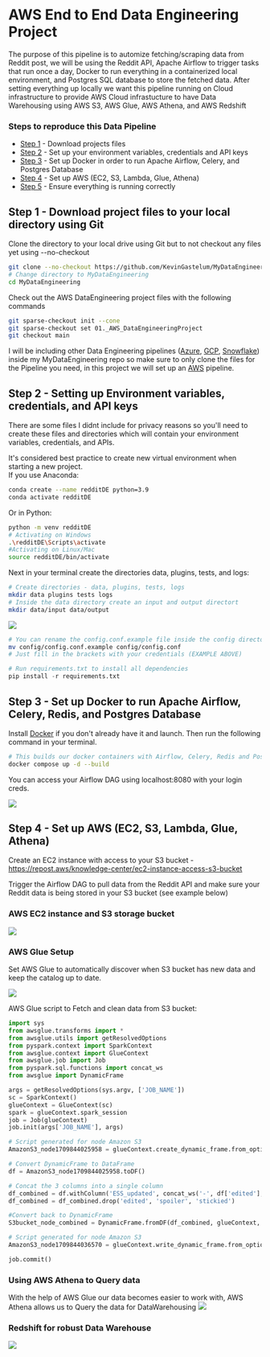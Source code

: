 # AWS End to End Data Engineering Project

The purpose of this pipeline is to automize fetching/scraping data from Reddit post, we will be using the Reddit API, Apache Airflow to trigger tasks that run once a day, Docker to run everything in a containerized local environment, and Postgres SQL database to store the fetched data. After setting everything up locally we want this pipeline running on Cloud infrastructure to provide AWS Cloud infrastucture to have Data Warehousing using AWS S3, AWS Glue, AWS Athena, and AWS Redshift

### Steps to reproduce this Data Pipeline

- [Step 1](https://github.com/KevinGastelum/MyDataEngineering/tree/main/01._AWS_DataEngineeringProject#step-1---download-project-files-to-your-local-directory-using-git) - Download projects files
- [Step 2](https://github.com/KevinGastelum/MyDataEngineering/tree/main/01._AWS_DataEngineeringProject#step-2---setting-up-environment-variables-credentials-and-api-keys) - Set up your environment variables, credentials and API keys
- [Step 3](https://github.com/KevinGastelum/MyDataEngineering/tree/main/01._AWS_DataEngineeringProject#step-3---set-up-docker-to-run-apache-airflow-celery-redis-and-postgres-database) - Set up Docker in order to run Apache Airflow, Celery, and Postgres Database
- [Step 4](https://github.com/KevinGastelum/MyDataEngineering/tree/main/01._AWS_DataEngineeringProject#step-4---set-up-aws-ec2-s3-lambda-glue-athena) - Set up AWS (EC2, S3, Lambda, Glue, Athena)
- [Step 5](#redshift-for-a-robust-data-warehousing) - Ensure everything is running correctly

## Step 1 - Download project files to your local directory using Git

Clone the directory to your local drive using Git but to not checkout any files yet using --no-checkout

```bash
git clone --no-checkout https://github.com/KevinGastelum/MyDataEngineering.git
# Change directory to MyDataEngineering
cd MyDataEngineering
```

Check out the AWS DataEngineering project files with the following commands

```bash
git sparse-checkout init --cone
git sparse-checkout set 01._AWS_DataEngineeringProject
git checkout main
```

I will be including other Data Engineering pipelines ([Azure](https://azure.microsoft.com/en-us), [GCP](https://cloud.google.com/docs/overview), [Snowflake](https://www.snowflake.com/en/)) inside my MyDataEngineering repo so make sure to only clone the files for the Pipeline you need, in this project we will set up an [AWS](https://aws.amazon.com/) pipeline.

## Step 2 - Setting up Environment variables, credentials, and API keys

There are some files I didnt include for privacy reasons so you'll need to create these files and directories which will contain your environment variables, credentials, and APIs.

It's considered best practice to create new virtual environment when starting a new project.
<br>If you use Anaconda:

```bash
conda create --name redditDE python=3.9
conda activate redditDE
```

Or in Python:

```bash
python -m venv redditDE
# Activating on Windows
.\redditDE\Scripts\activate
#Activating on Linux/Mac
source redditDE/bin/activate
```

Next in your terminal create the directories data, plugins, tests, and logs:

```bash
# Create directories - data, plugins, tests, logs
mkdir data plugins tests logs
# Inside the data directory create an input and output directort
mkdir data/input data/output
```

<img src="images\Step1-redditDE.png">

```bash
# You can rename the config.conf.example file inside the config directory to config.conf.
mv config/config.conf.example config/config.conf
# Just fill in the brackets with your credentials (EXAMPLE ABOVE)
```

```python
# Run requirements.txt to install all dependencies
pip install -r requirements.txt

```

## Step 3 - Set up Docker to run Apache Airflow, Celery, Redis, and Postgres Database

Install [Docker](https://docs.docker.com/get-docker/) if you don't already have it and launch. Then run the following command in your terminal.

```bash
# This builds our docker containers with Airflow, Celery, Redis and Postgres
docker compose up -d --build
```

You can access your Airflow DAG using localhost:8080 with your login creds.

<img src="images\airflow--vscode.png">

## Step 4 - Set up AWS (EC2, S3, Lambda, Glue, Athena)

Create an EC2 instance with access to your S3 bucket - https://repost.aws/knowledge-center/ec2-instance-access-s3-bucket

Trigger the Airflow DAG to pull data from the Reddit API and make sure your Reddit data is being stored in your S3 bucket (see example below)

### AWS EC2 instance and S3 storage bucket

<img src="images\EC2--S3.png">

### AWS Glue Setup

Set AWS Glue to automatically discover when S3 bucket has new data and keep the catalog up to date.

<img src="images\AWS_glue.png">

AWS Glue script to Fetch and clean data from S3 bucket:

```python
import sys
from awsglue.transforms import *
from awsglue.utils import getResolvedOptions
from pyspark.context import SparkContext
from awsglue.context import GlueContext
from awsglue.job import Job
from pyspark.sql.functions import concat_ws
from awsglue import DynamicFrame

args = getResolvedOptions(sys.argv, ['JOB_NAME'])
sc = SparkContext()
glueContext = GlueContext(sc)
spark = glueContext.spark_session
job = Job(glueContext)
job.init(args['JOB_NAME'], args)

# Script generated for node Amazon S3
AmazonS3_node1709844025958 = glueContext.create_dynamic_frame.from_options(format_options={"quoteChar": "\"", "withHeader": True, "separator": ","}, connection_type="s3", format="csv", connection_options={"paths": ["s3://redditengineering-s3/raw/reddit_20240307.csv"], "recurse": True}, transformation_ctx="AmazonS3_node1709844025958")

# Convert DynamicFrame to DataFrame
df = AmazonS3_node1709844025958.toDF()

# Concat the 3 columns into a single column
df_combined = df.withColumn('ESS_updated', concat_ws('-', df['edited'], df['spoiler'], df['stickied']))
df_combined = df_combined.drop('edited', 'spoiler', 'stickied')

#Convert back to DynamicFrame
S3bucket_node_combined = DynamicFrame.fromDF(df_combined, glueContext, 'S3bucket_node_combined')

# Script generated for node Amazon S3
AmazonS3_node1709844036570 = glueContext.write_dynamic_frame.from_options(frame=S3bucket_node_combined, connection_type="s3", format="csv", connection_options={"path": "s3://redditengineering-s3/transformed/", "partitionKeys": []}, transformation_ctx="AmazonS3_node1709844036570")

job.commit()
```

### Using AWS Athena to Query data

With the help of AWS Glue our data becomes easier to work with, AWS Athena allows us to Query the data for DataWarehousing
<img src="images\aws_athena.png">

### Redshift for robust Data Warehouse

<img src="images\aws_redshift2.png">

<!-- - Set up AWS (EC2, S3, Lambda, Glue, Athena)
  Set up Ec2 instance and s3 bucket for -->

<!-- End to End AWS project to extract, transform, and load (ETL) real-time data from Reddit posts into a Redshift data warehouse. This pipeline integrates multiple technologies to ensure efficient data handling and storage.

<img src="images\RedditDataEngineering-.png">

## Technologies Used

- **Data Extraction**: Reddit API
- **Workflow Automation**: Apache Airflow, Celery
- **Database Management**: PostgreSQL
- **Cloud Storage**: Amazon S3
- **Data Transformation**: AWS Glue, Lambda
- **Query Service**: Amazon Athena
- **Data Warehousing**: Amazon Redshift
- **Data Visualization**:

## Data Pipeline

- **Automated Data Processing Workflow**: Utilizing Apache Airflow and Celery for data processing.
- **Data Storage**: PostgreSQL and Amazon S3 for data storage.
- **Data Transformation**: Integrates AWS Glue, Lambda and Amazon Athena for effective data transformation and querying.
- **Scalable Data Warehousing**: Utilizes Amazon Redshift for a high-performance data warehousing solution.

## Objective

Showcases my ability to integrate various technologies to create a robust and scalable data pipeline. Demonstrate my expertise in handling big data and my capabilities to deliver efficient and reliable data solutions. -->

<!-- =============================== -->

<!--

Take screensshots of Docker/Airflow, AWS EC2/S3, SQL/Celery, Glue/Lambda, Athena/Redshift, Visuals

-->

<!--
Docker Commands =

docker compose up -d --build
docker compose up -d

docker exec -it


--Fresh Start steps
Set up VENV - Conda
run reqs.txt to install all required packages
pull in config.conf settings , data, logs, plugins, tests
run docker build

-->

